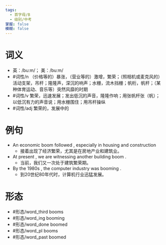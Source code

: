 ```yaml
---
tags:
  - 首字母/B
  - 级别/中考
掌握: false
模糊: false
---
```

# 词义
- 英：/buːm/； 美：/buːm/
- #词性/n  （价格等的）暴涨，（营业等的）激增，繁荣；（照相机或麦克风的）活动支架，吊杆；隆隆声，深沉的响声；水栅，流木挡栅；帆桁，帆杆；（某种体育运动、音乐等）突然风靡的时期
- #词性/v  繁荣，迅速发展；发出低沉的声音，隆隆作响；用张帆杆张（帆）；以低沉有力的声音说；用水栅围住；用吊杆操纵
- #词性/adj  繁荣的，发展中的
# 例句
- An economic boom followed , especially in housing and construction
	- 接着出现了经济繁荣，尤其是在房地产业和建筑业。
- At present , we are witnessing another building boom .
	- 当前，我们又一次处于建筑繁荣期。
- By the 1980s , the computer industry was booming .
	- 到20世纪80年代时，计算机行业迅猛发展。
# 形态
- #形态/word_third booms
- #形态/word_ing booming
- #形态/word_done boomed
- #形态/word_pl booms
- #形态/word_past boomed
